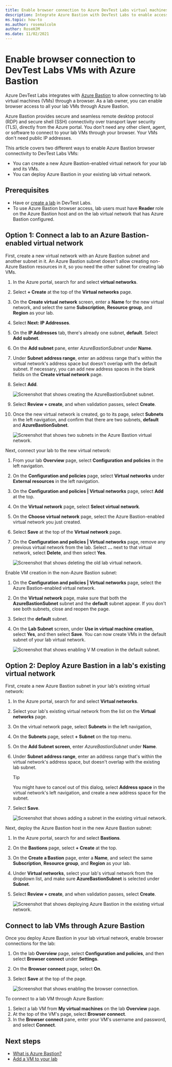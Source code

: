 ```yaml
---
title: Enable browser connection to Azure DevTest Labs virtual machines
description: Integrate Azure Bastion with DevTest Labs to enable accessing lab virtual machines (VMs) through a browser.
ms.topic: how-to
ms.author: rosemalcolm
author: RoseHJM
ms.date: 11/02/2021
---
```


# Enable browser connection to DevTest Labs VMs with Azure Bastion

Azure DevTest Labs integrates with [Azure Bastion](../bastion/index.yml) to allow connecting to lab virtual machines (VMs) through a browser. As a lab owner, you can enable browser access to all your lab VMs through Azure Bastion.

Azure Bastion provides secure and seamless remote desktop protocol (RDP) and secure shell (SSH) connectivity over transport layer security (TLS), directly from the Azure portal. You don't need any other client, agent, or software to connect to your lab VMs through your browser. Your VMs don't need public IP addresses.

This article covers two different ways to enable Azure Bastion browser connectivity to DevTest Labs VMs:

- You can create a new Azure Bastion-enabled virtual network for your lab and its VMs.
- You can deploy Azure Bastion in your existing lab virtual network.

## Prerequisites

- Have or [create a lab](tutorial-create-custom-lab.md#create-a-lab) in DevTest Labs.
- To use Azure Bastion browser access, lab users must have **Reader** role on the Azure Bastion host and on the lab virtual network that has Azure Bastion configured.

## Option 1: Connect a lab to an Azure Bastion-enabled virtual network

First, create a new virtual network with an Azure Bastion subnet and another subnet in it. An Azure Bastion subnet doesn't allow creating non-Azure Bastion resources in it, so you need the other subnet for creating lab VMs.

1. In the Azure portal, search for and select **virtual networks**.
1. Select **+ Create** at the top of the **Virtual networks** page.
1. On the **Create virtual network** screen, enter a **Name** for the new virtual network, and select the same **Subscription**, **Resource group**, and **Region** as your lab.
1. Select **Next: IP Addresses**.
1. On the **IP Addresses** tab, there's already one subnet, **default**. Select **Add subnet**.
1. On the **Add subnet** pane, enter *AzureBastionSubnet* under **Name**.
1. Under **Subnet address range**, enter an address range that's within the virtual network's address space but doesn't overlap with the default subnet. If necessary, you can add new address spaces in the blank fields on the **Create virtual network** page.
1. Select **Add**.

   ![Screenshot that shows creating the AzureBastionSubnet subnet.](media/enable-browser-connection-lab-virtual-machines/create-subnet.png)

1. Select **Review + create**, and when validation passes, select **Create**.
1. Once the new virtual network is created, go to its page, select **Subnets** in the left navigation, and confirm that there are two subnets, **default** and **AzureBastionSubnet**.

   ![Screenshot that shows two subnets in the Azure Bastion virtual network.](media/enable-browser-connection-lab-virtual-machines/second-subnet.png)

Next, connect your lab to the new virtual network:

1. From your lab **Overview** page, select **Configuration and policies** in the left navigation.
1. On the **Configuration and policies** page, select **Virtual networks** under **External resources** in the left navigation.
1. On the **Configuration and policies | Virtual networks** page, select **Add** at the top.
1. On the **Virtual network** page, select **Select virtual network**.
1. On the **Choose virtual network** page, select the Azure Bastion-enabled virtual network you just created.
1. Select **Save** at the top of the **Virtual network** page.
1. On the **Configuration and policies | Virtual networks** page, remove any previous virtual network from the lab. Select **...** next to that virtual network, select **Delete**, and then select **Yes**. 

   ![Screenshot that shows deleting the old lab virtual network.](media/enable-browser-connection-lab-virtual-machines/add-virtual-network.png)

Enable VM creation in the non-Azure Bastion subnet:

1. On the **Configuration and policies | Virtual networks** page, select the Azure Bastion-enabled virtual network.
1. On the **Virtual network** page, make sure that both the **AzureBastionSubnet** subnet and the **default** subnet appear. If you don't see both subnets, close and reopen the page.
1. Select the **default** subnet.
1. On the **Lab Subnet** screen, under **Use in virtual machine creation**, select **Yes**, and then select **Save**. You can now create VMs in the default subnet of your lab virtual network.

   ![Screenshot that shows enabling V M creation in the default subnet.](./media/enable-browser-connection-lab-virtual-machines/enable-vm-creation-subnet.png)

## Option 2: Deploy Azure Bastion in a lab's existing virtual network

First, create a new Azure Bastion subnet in your lab's existing virtual network:

1. In the Azure portal, search for and select **Virtual networks**.
1. Select your lab's existing virtual network from the list on the **Virtual networks** page.
1. On the virtual network page, select **Subnets** in the left navigation,
1. On the **Subnets** page, select **+ Subnet** on the top menu.
1. On the **Add Subnet screen**, enter *AzureBastionSubnet* under **Name**.
1. Under **Subnet address range**, enter an address range that's within the virtual network's address space, but doesn't overlap with the existing lab subnet.
   >[!TIP]
   >You might have to cancel out of this dialog, select **Address space** in the virtual network's left navigation, and create a new address space for the subnet.
1. Select **Save**.

   ![Screenshot that shows adding a subnet in the existing virtual network.](./media/enable-browser-connection-lab-virtual-machines/add-subnet.png)

Next, deploy the Azure Bastion host in the new Azure Bastion subnet:

1. In the Azure portal, search for and select **Bastions**.
1. On the **Bastions** page, select **+ Create** at the top.
1. On the **Create a Bastion** page, enter a **Name**, and select the same **Subscription**, **Resource group**, and **Region** as your lab.
1. Under **Virtual networks**, select your lab's virtual network from the dropdown list, and make sure **AzureBastionSubnet** is selected under **Subnet**.
1. Select **Review + create**, and when validation passes, select **Create**.

   ![Screenshot that shows deploying Azure Bastion in the existing virtual network.](./media/enable-browser-connection-lab-virtual-machines/create-bastion.png)

## Connect to lab VMs through Azure Bastion

Once you deploy Azure Bastion in your lab virtual network, enable browser connections for the lab:

1. On the lab **Overview** page, select **Configuration and policies**, and then select **Browser connect** under **Settings**.
1. On the **Browser connect** page, select **On**.
1. Select **Save** at the top of the page.

   ![Screenshot that shows enabling the browser connection.](./media/enable-browser-connection-lab-virtual-machines/browser-connect.png)

To connect to a lab VM through Azure Bastion:

1. Select a lab VM from **My virtual machines** on the lab **Overview** page.
1. At the top of the VM's page, select **Browser connect**.
1. In the **Browser connect** pane, enter your VM's username and password, and select **Connect**.

## Next steps
- [What is Azure Bastion?](../bastion/bastion-overview.md)
- [Add a VM to your lab](devtest-lab-add-vm.md)
